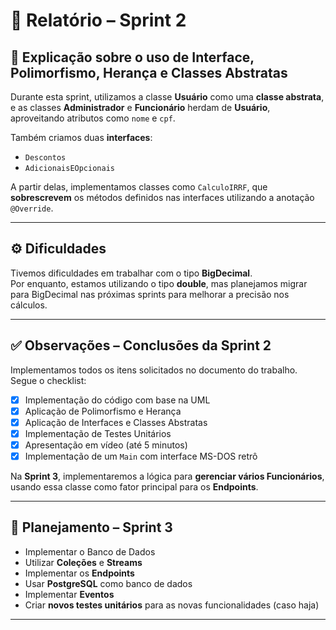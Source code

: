 # 🧾 Relatório – Sprint 2

## 🧩 Explicação sobre o uso de Interface, Polimorfismo, Herança e Classes Abstratas

Durante esta sprint, utilizamos a classe **Usuário** como uma **classe abstrata**, e as classes **Administrador** e **Funcionário** herdam de **Usuário**, aproveitando atributos como `nome` e `cpf`.

Também criamos duas **interfaces**:  
- `Descontos`  
- `AdicionaisEOpcionais`  

A partir delas, implementamos classes como `CalculoIRRF`, que **sobrescrevem** os métodos definidos nas interfaces utilizando a anotação `@Override`.

---

## ⚙️ Dificuldades

Tivemos dificuldades em trabalhar com o tipo **BigDecimal**.  
Por enquanto, estamos utilizando o tipo **double**, mas planejamos migrar para BigDecimal nas próximas sprints para melhorar a precisão nos cálculos.

---

## ✅ Observações – Conclusões da Sprint 2

Implementamos todos os itens solicitados no documento do trabalho.  
Segue o checklist:

- [x] Implementação do código com base na UML  
- [x] Aplicação de Polimorfismo e Herança  
- [x] Aplicação de Interfaces e Classes Abstratas  
- [x] Implementação de Testes Unitários  
- [x] Apresentação em vídeo (até 5 minutos)  
- [x] Implementação de um `Main` com interface MS-DOS retrô  

Na **Sprint 3**, implementaremos a lógica para **gerenciar vários Funcionários**, usando essa classe como fator principal para os **Endpoints**.

---

## 🚀 Planejamento – Sprint 3

- Implementar o Banco de Dados  
- Utilizar **Coleções** e **Streams**  
- Implementar os **Endpoints**  
- Usar **PostgreSQL** como banco de dados  
- Implementar **Eventos**  
- Criar **novos testes unitários** para as novas funcionalidades (caso haja)

---
